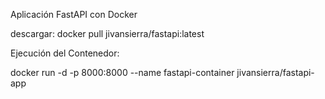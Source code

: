 Aplicación FastAPI con Docker

descargar:
 docker pull jivansierra/fastapi:latest 

Ejecución del Contenedor:

docker run -d -p 8000:8000 --name fastapi-container jivansierra/fastapi-app


